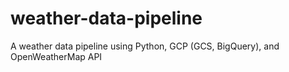 # weather-data-pipeline
A weather data pipeline using Python, GCP (GCS, BigQuery), and OpenWeatherMap API
